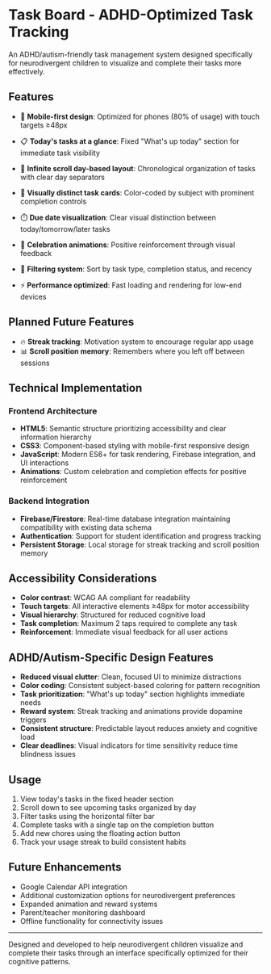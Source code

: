 # Task Board - ADHD-Optimized Task Tracking

An ADHD/autism-friendly task management system designed specifically for neurodivergent children to visualize and complete their tasks more effectively.

## Features

- 📱 **Mobile-first design**: Optimized for phones (80% of usage) with touch targets ≥48px
- 📋 **Today's tasks at a glance**: Fixed "What's up today" section for immediate task visibility
- 🔄 **Infinite scroll day-based layout**: Chronological organization of tasks with clear day separators
- 🎯 **Visually distinct task cards**: Color-coded by subject with prominent completion controls
- ⏱️ **Due date visualization**: Clear visual distinction between today/tomorrow/later tasks

- 🎉 **Celebration animations**: Positive reinforcement through visual feedback
- 🔎 **Filtering system**: Sort by task type, completion status, and recency
- ⚡ **Performance optimized**: Fast loading and rendering for low-end devices


## Planned Future Features
- 🔥 **Streak tracking**: Motivation system to encourage regular app usage
- 📊 **Scroll position memory**: Remembers where you left off between sessions

## Technical Implementation

### Frontend Architecture

- **HTML5**: Semantic structure prioritizing accessibility and clear information hierarchy
- **CSS3**: Component-based styling with mobile-first responsive design
- **JavaScript**: Modern ES6+ for task rendering, Firebase integration, and UI interactions
- **Animations**: Custom celebration and completion effects for positive reinforcement

### Backend Integration

- **Firebase/Firestore**: Real-time database integration maintaining compatibility with existing data schema
- **Authentication**: Support for student identification and progress tracking
- **Persistent Storage**: Local storage for streak tracking and scroll position memory

## Accessibility Considerations

- **Color contrast**: WCAG AA compliant for readability
- **Touch targets**: All interactive elements ≥48px for motor accessibility
- **Visual hierarchy**: Structured for reduced cognitive load
- **Task completion**: Maximum 2 taps required to complete any task
- **Reinforcement**: Immediate visual feedback for all user actions

## ADHD/Autism-Specific Design Features

- **Reduced visual clutter**: Clean, focused UI to minimize distractions
- **Color coding**: Consistent subject-based coloring for pattern recognition
- **Task prioritization**: "What's up today" section highlights immediate needs
- **Reward system**: Streak tracking and animations provide dopamine triggers
- **Consistent structure**: Predictable layout reduces anxiety and cognitive load
- **Clear deadlines**: Visual indicators for time sensitivity reduce time blindness issues

## Usage

1. View today's tasks in the fixed header section
2. Scroll down to see upcoming tasks organized by day
3. Filter tasks using the horizontal filter bar
4. Complete tasks with a single tap on the completion button
5. Add new chores using the floating action button
6. Track your usage streak to build consistent habits

## Future Enhancements

- Google Calendar API integration
- Additional customization options for neurodivergent preferences
- Expanded animation and reward systems
- Parent/teacher monitoring dashboard
- Offline functionality for connectivity issues

---

Designed and developed to help neurodivergent children visualize and complete their tasks through an interface specifically optimized for their cognitive patterns.
